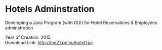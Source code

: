 # Hotels Adminstration
Developing a Java Program (with GUI) for Hotel Reservations &amp; Employees adminstration

Year of Creation: 2015<br />
Download Link: http://me21.pe.hu/hotel1.jar
